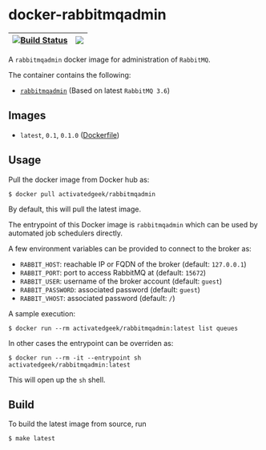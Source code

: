 # docker-rabbitmqadmin

| [![Build Status](https://travis-ci.org/activatedgeek/docker-rabbitmqadmin.svg?branch=master)](https://travis-ci.org/activatedgeek/docker-rabbitmqadmin) | [![](https://imagelayers.io/badge/activatedgeek/rabbitmqadmin:latest.svg)](https://imagelayers.io/?images=activatedgeek/rabbitmqadmin:latest 'Get your own badge on imagelayers.io') |
|:-:|:-:|

A `rabbitmqadmin` docker image for administration of `RabbitMQ`.

The container contains the following:
* [`rabbitmqadmin`](https://www.rabbitmq.com/management-cli.html) (Based on latest `RabbitMQ 3.6`)

## Images
* `latest`, `0.1`, `0.1.0` ([Dockerfile](./Dockerfile))

## Usage
Pull the docker image from Docker hub as:
```
$ docker pull activatedgeek/rabbitmqadmin
```
By default, this will pull the latest image.

The entrypoint of this Docker image is `rabbitmqadmin`
which can be used by automated job schedulers directly.

A few environment variables can be provided to connect to
the broker as:

* `RABBIT_HOST`: reachable IP or FQDN of the broker (default: `127.0.0.1`)
* `RABBIT_PORT`: port to access RabbitMQ at (default: `15672`)
* `RABBIT_USER`: username of the broker account (default: `guest`)
* `RABBIT_PASSWORD`: associated password (default: `guest`)
* `RABBIT_VHOST`: associated password (default: `/`)

A sample execution:
```
$ docker run --rm activatedgeek/rabbitmqadmin:latest list queues
```

In other cases the entrypoint can be overriden as:

```
$ docker run --rm -it --entrypoint sh activatedgeek/rabbitmqadmin:latest
```

This will open up the `sh` shell.

## Build
To build the latest image from source, run
```
$ make latest
```
